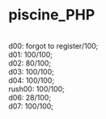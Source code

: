 # piscine_PHP
<br>d00: forgot to register/100;
<br>d01: 100/100;
<br>d02: 80/100;
<br>d03: 100/100;
<br>d04: 100/100;
<br>rush00: 100/100;
<br>d06: 28/100;
<br>d07: 100/100;
